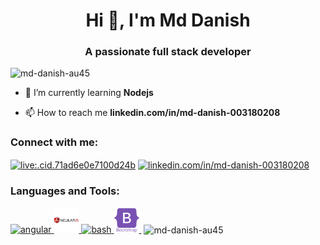 <h1 align="center">Hi 👋, I'm Md Danish</h1>
<h3 align="center">A passionate full stack developer</h3>

<p align="left"> <img src="https://komarev.com/ghpvc/?username=md-danish-au45&label=Profile%20views&color=0e75b6&style=flat" alt="md-danish-au45" /> </p>

- 🌱 I’m currently learning **Nodejs**

- 📫 How to reach me **linkedin.com/in/md-danish-003180208**

<h3 align="left">Connect with me:</h3>
<p align="left">
<a href="https://twitter.com/live:.cid.71ad6e0e7100d24b" target="blank"><img align="center" src="https://raw.githubusercontent.com/rahuldkjain/github-profile-readme-generator/master/src/images/icons/Social/twitter.svg" alt="live:.cid.71ad6e0e7100d24b" height="30" width="40" /></a>
<a href="https://linkedin.com/in/linkedin.com/in/md-danish-003180208" target="blank"><img align="center" src="https://raw.githubusercontent.com/rahuldkjain/github-profile-readme-generator/master/src/images/icons/Social/linked-in-alt.svg" alt="linkedin.com/in/md-danish-003180208" height="30" width="40" /></a>
</p>

<h3 align="left">Languages and Tools:</h3>
<p align="left"> <a href="https://angular.io" target="_blank" rel="noreferrer"> <img src="https://angular.io/assets/images/logos/angular/angular.svg" alt="angular" width="40" height="40"/> </a> <a href="https://angular.io" target="_blank" rel="noreferrer"> <img src="https://raw.githubusercontent.com/devicons/devicon/master/icons/angularjs/angularjs-original-wordmark.svg" alt="angularjs" width="40" height="40"/> </a> <a href="https://www.gnu.org/software/bash/" target="_blank" rel="noreferrer"> <img src="https://www.vectorlogo.zone/logos/gnu_bash/gnu_bash-icon.svg" alt="bash" width="40" height="40"/> </a> <a href="https://getbootstrap.com" target="_blank" rel="noreferrer"> <img src="https://raw.githubusercontent.com/devicons/devicon/master/icons/bootstrap/bootstrap-plain-wordmark.svg" alt="bootstrap" width="40" height="40"/> </a> <a ]

<p>&nbsp;<img align="center" src="https://github-readme-stats.vercel.app/api?username=md-danish-au45&show_icons=true&locale=en" alt="md-danish-au45" /></p>
